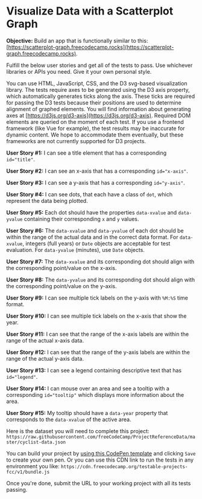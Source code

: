 Visualize Data with a Scatterplot Graph
=======================================

**Objective:** Build an app that is functionally similar to this: [https://scatterplot-graph.freecodecamp.rocks](https://scatterplot-graph.freecodecamp.rocks).

Fulfill the below user stories and get all of the tests to pass. Use whichever libraries or APIs you need. Give it your own personal style.

You can use HTML, JavaScript, CSS, and the D3 svg-based visualization library. The tests require axes to be generated using the D3 axis property, which automatically generates ticks along the axis. These ticks are required for passing the D3 tests because their positions are used to determine alignment of graphed elements. You will find information about generating axes at [https://d3js.org/d3-axis](https://d3js.org/d3-axis). Required DOM elements are queried on the moment of each test. If you use a frontend framework (like Vue for example), the test results may be inaccurate for dynamic content. We hope to accommodate them eventually, but these frameworks are not currently supported for D3 projects.

**User Story #1:** I can see a title element that has a corresponding `id="title"`.

**User Story #2:** I can see an x-axis that has a corresponding `id="x-axis"`.

**User Story #3:** I can see a y-axis that has a corresponding `id="y-axis"`.

**User Story #4:** I can see dots, that each have a class of `dot`, which represent the data being plotted.

**User Story #5:** Each dot should have the properties `data-xvalue` and `data-yvalue` containing their corresponding `x` and `y` values.

**User Story #6:** The `data-xvalue` and `data-yvalue` of each dot should be within the range of the actual data and in the correct data format. For `data-xvalue`, integers (full years) or `Date` objects are acceptable for test evaluation. For `data-yvalue` (minutes), use `Date` objects.

**User Story #7:** The `data-xvalue` and its corresponding dot should align with the corresponding point/value on the x-axis.

**User Story #8:** The `data-yvalue` and its corresponding dot should align with the corresponding point/value on the y-axis.

**User Story #9:** I can see multiple tick labels on the y-axis with `%M:%S` time format.

**User Story #10:** I can see multiple tick labels on the x-axis that show the year.

**User Story #11:** I can see that the range of the x-axis labels are within the range of the actual x-axis data.

**User Story #12:** I can see that the range of the y-axis labels are within the range of the actual y-axis data.

**User Story #13:** I can see a legend containing descriptive text that has `id="legend"`.

**User Story #14:** I can mouse over an area and see a tooltip with a corresponding `id="tooltip"` which displays more information about the area.

**User Story #15:** My tooltip should have a `data-year` property that corresponds to the `data-xvalue` of the active area.

Here is the dataset you will need to complete this project: `https://raw.githubusercontent.com/freeCodeCamp/ProjectReferenceData/master/cyclist-data.json`

You can build your project by [using this CodePen template](https://codepen.io/pen?template=MJjpwO) and clicking `Save` to create your own pen. Or you can use this CDN link to run the tests in any environment you like: `https://cdn.freecodecamp.org/testable-projects-fcc/v1/bundle.js`

Once you're done, submit the URL to your working project with all its tests passing.
